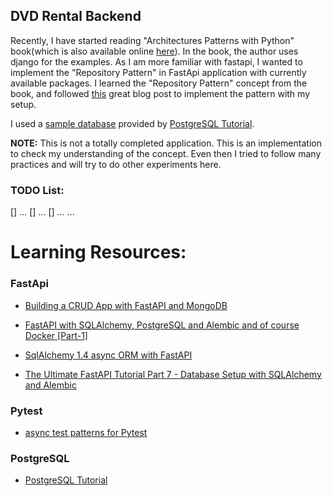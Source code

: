 ## DVD Rental Backend

Recently, I have started reading "Architectures Patterns with Python" book(which is also available online [here](https://www.cosmicpython.com/book/preface.html)). In the book, the author uses django for the examples.
As I am more familiar with fastapi, I wanted to implement the "Repository Pattern" in FastApi application with currently available packages.
I learned the "Repository Pattern" concept from the book, and followed [this](https://rogulski.it/blog/sqlalchemy-14-async-orm-with-fastapi/) great blog post
to implement the pattern with my setup.

I used a [sample database](https://www.postgresqltutorial.com/load-postgresql-sample-database/) provided by [PostgreSQL Tutorial](https://www.postgresqltutorial.com/).

**NOTE:** This is not a totally completed application. This is an implementation to check my understanding of the concept.
Even then I tried to follow many practices and will try to do other experiments here.

### TODO List:
[] ...
[] ...
[] ...
...

# Learning Resources:

### FastApi

- [Building a CRUD App with FastAPI and MongoDB](https://testdriven.io/blog/fastapi-mongo/)

- [FastAPI with SQLAlchemy, PostgreSQL and Alembic and of course Docker [Part-1]](https://ahmed-nafies.medium.com/fastapi-with-sqlalchemy-postgresql-and-alembic-and-of-course-docker-f2b7411ee396)

- [SqlAlchemy 1.4 async ORM with FastAPI](https://rogulski.it/blog/sqlalchemy-14-async-orm-with-fastapi/)

- [The Ultimate FastAPI Tutorial Part 7 - Database Setup with SQLAlchemy and Alembic](https://christophergs.com/tutorials/ultimate-fastapi-tutorial-pt-7-sqlalchemy-database-setup/)

### Pytest
- [async test patterns for Pytest](https://tonybaloney.github.io/posts/async-test-patterns-for-pytest-and-unittest.html)

### PostgreSQL

- [PostgreSQL Tutorial](https://www.postgresqltutorial.com/)
